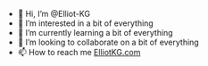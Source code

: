 - 👋 Hi, I’m @Elliot-KG
- 👀 I’m interested in a bit of everything
- 🌱 I’m currently learning a bit of everything
- 💞️ I’m looking to collaborate on a bit of everything
- 📫 How to reach me [ElliotKG.com](ElliotKG)

<!---
Elliot-KG/Elliot-KG is a ✨ special ✨ repository because its `README.md` (this file) appears on your GitHub profile.
You can click the Preview link to take a look at your changes.
--->
